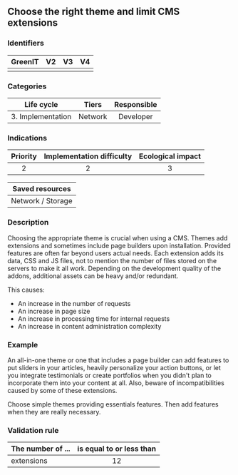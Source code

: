 ## Choose the right theme and limit CMS extensions

### Identifiers

| GreenIT | V2  | V3  |  V4  |
|:-------:|:---:|:---:|:----:|
|         |     |     |      |

### Categories

|    Life cycle     |  Tiers  | Responsible |
|:-----------------:|:-------:|:-----------:|
| 3. Implementation | Network |  Developer  |

### Indications

|      Priority      | Implementation difficulty  | Ecological impact |
|:------------------:|:--------------------------:|:-----------------:|
|         2          |             2              |         3         |

|                      Saved resources                      |
|:---------------------------------------------------------:|
|                     Network / Storage                     |

### Description

Choosing the appropriate theme is crucial when using a CMS. Themes add extensions and sometimes include page builders upon installation. Provided features are often far beyond users actual needs. Each extension adds its data, CSS and JS files, not to mention the number of files stored on the servers to make it all work. Depending on the development quality of the addons, additional assets can be heavy and/or redundant.

This causes:
- An increase in the number of requests
- An increase in page size
- An increase in processing time for internal requests
- An increase in content administration complexity


### Example

An all-in-one theme or one that includes a page builder can add features to put sliders in your articles, heavily personalize your action buttons, or let you integrate testimonials or create portfolios when you didn't plan to incorporate them into your content at all. Also, beware of incompatibilities caused by some of these extensions.

Choose simple themes providing essentials features. Then add features when they are really necessary.

### Validation rule

| The number of ...  | is equal to or less than |  
|--------------------|:------------------------:|
| extensions         |            12            |